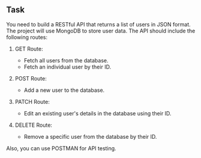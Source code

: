 ## Task
You need to build a RESTful API that returns a list of users in JSON format. The project will use MongoDB to store user data. The API should include the following routes:

1. GET Route:
    - Fetch all users from the database.
    - Fetch an individual user by their ID.

2. POST Route:
    - Add a new user to the database.

3. PATCH Route:
    - Edit an existing user's details in the database using their ID.

4. DELETE Route:
    - Remove a specific user from the database by their ID.

Also, you can use POSTMAN for API testing.